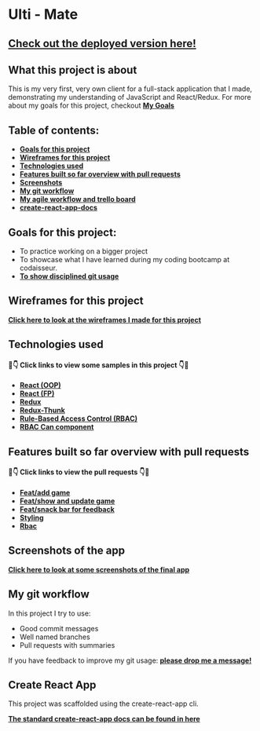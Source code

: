 # Ulti - Mate

## [Check out the deployed version here!](https://ulti-mate.netlify.com/signup)

## What this project is about

This is my very first, very own client for a full-stack application that I made, demonstrating my understanding of JavaScript and React/Redux. For more about my goals for this project, checkout **[My Goals](#goals-for-this-project)**

## Table of contents:

- **[Goals for this project](#goals-for-this-project)**
- **[Wireframes for this project](#wireframes-for-this-project)**
- **[Technologies used](#technologies-used)**
- **[Features built so far overview with pull requests](#features-built-so-far-overview-with-pull-requests)**
- **[Screenshots](#screenshots-of-the-app)**
- **[My git workflow](#my-git-workflow)**
- **[My agile workflow and trello board](#my-agile-workflow-and-trello-board)**
- **[create-react-app-docs](#create-react-app)**

## Goals for this project:

- To practice working on a bigger project
- To showcase what I have learned during my coding bootcamp at codaisseur.
- **[To show disciplined git usage](#my-git-workflow)**

## Wireframes for this project

**[Click here to look at the wireframes I made for this project](./wireframes.md)**

## Technologies used

#### 👀👇 Click links to view some samples in this project 👇👀

- **[React (OOP)](./src/components/CompetitionDetails/AddTeamForm.jsx)**
- **[React (FP)](./src/components/GameDetails/TeamGameDetails.jsx)**
- **[Redux](./src/store/user/reducer.js)**
- **[Redux-Thunk](./src/store/user/actions.js)**
- **[Rule-Based Access Control (RBAC)](./src/components/rbac-rules.js)**
- **[RBAC Can component](./src/components/Can.js)**

## Features built so far overview with pull requests

#### 👀👇 Click links to view the pull requests 👇👀

- **[Feat/add game](https://github.com/GoudekettingRM/frisbee-competition-app-client/pull/4)**
- **[Feat/show and update game](https://github.com/GoudekettingRM/frisbee-competition-app-client/pull/10)**
- **[Feat/snack bar for feedback](https://github.com/GoudekettingRM/frisbee-competition-app-client/pull/13)**
- **[Styling](https://github.com/GoudekettingRM/frisbee-competition-app-client/pull/7)**
- **[Rbac](https://github.com/GoudekettingRM/frisbee-competition-app-client/pull/2)**

## Screenshots of the app

**[Click here to look at some screenshots of the final app](./screenshots.md)**

## My git workflow

In this project I try to use:

- Good commit messages
- Well named branches
- Pull requests with summaries

If you have feedback to improve my git usage: **[please drop me a message!](https://www.linkedin.com/in/robinmgoudeketting/)**

## Create React App

This project was scaffolded using the create-react-app cli.

**[The standard create-react-app docs can be found in here](./create-react-app-docs.md)**
